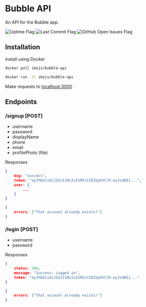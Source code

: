 # Bubble API

An API for the Bubble app.

![Uptime Flag](https://img.shields.io/circleci/build/github/BubbleWand/api)
![Last Commit Flag](https://img.shields.io/github/last-commit/BubbleWand/api)
![GitHub Open Issues Flag](https://img.shields.io/github/issues/BubbleWand/api)

## Installation

Install using Docker

```bash
docker pull ikejs/bubble-api
```
```bash
docker run -it ikejs/bubble-api
```
Make requests to [localhost:3000](http://localhost:3000).

## Endpoints
### /signup [POST]
- username
- password
- displayName
- phone
- email
- profilePhoto (file)

Responses
```json
{
    msg: "success",
    token: "eyJhbGciOiJIUzI1NiIsInR5cCI6IkpXVCJ9.eyJzdWIi...",
    user: {
        ...
    }
}
```
```json
{
    errors: ["That account already exists!"]
}
```


### /login [POST]
- username
- password


Responses
```json
{
    status: 200,
    message: "Success: Logged in",
    token: "eyJhbGciOiJIUzI1NiIsInR5cCI6IkpXVCJ9.eyJzdWIi..."
}
```
```json
{
    errors: ["That account already exists!"]
}
```
